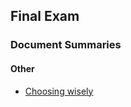 ## Final Exam

### Document Summaries

#### Other

- [Choosing wisely](choosing_wisely_2017.htm)



